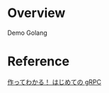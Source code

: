 # Overview

Demo Golang

# Reference

[作ってわかる！ はじめての gRPC](https://zenn.dev/hsaki/books/golang-grpc-starting/viewer)
